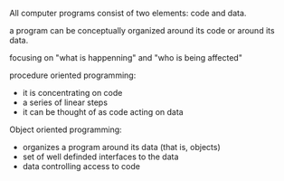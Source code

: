 All computer programs consist of two elements: code and data.

a program can be conceptually organized around its code or around its data.

focusing on "what is happenning" and "who is being affected"

procedure oriented programming:

- it is concentrating on code
- a series of linear steps
- it can be thought of as code acting on data

Object oriented programming:

- organizes a program around its data (that is, objects)
- set of well definded interfaces to the data
- data controlling access to code





